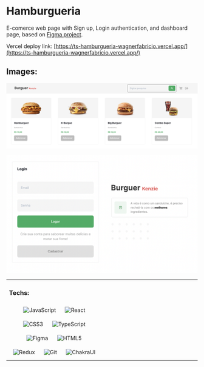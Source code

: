 # Hamburgueria

E-comerce web page with Sign up, Login authentication, and dashboard page, based on [Figma project](https://www.figma.com/file/Slx5NlfZ0qcai4lu74tO9u/Hamburgueria-Sprint-5?node-id=0%3A1).

Vercel deploy link: [https://ts-hamburgueria-wagnerfabricio.vercel.app/](https://ts-hamburgueria-wagnerfabricio.vercel.app/)

<td valign="top" width="33%">

## Images:

<div align="center">

![Hamburgueria dashboard with many products like soda, hamburguers etc.](readme/dashboard.png)

![Login page with email and password form](readme/login.png)

</div>
</td>

<table><tr><td valign="top" width="33%">

### Techs:

<div align="center">
<img style="margin: 10px" src="[https://profilinator.rishav.dev/skills-assets/javascript-original.svg](https://profilinator.rishav.dev/skills-assets/javascript-original.svg)" alt="JavaScript" height="50" />
<img style="margin: 10px" src="[https://profilinator.rishav.dev/skills-assets/react-original-wordmark.svg](https://profilinator.rishav.dev/skills-assets/react-original-wordmark.svg)" alt="React" height="50" />
<img style="margin: 10px" src="[https://profilinator.rishav.dev/skills-assets/css3-original-wordmark.svg](https://profilinator.rishav.dev/skills-assets/css3-original-wordmark.svg)" alt="CSS3" height="50" />
<img style="margin: 10px" src="[https://profilinator.rishav.dev/skills-assets/typescript-original.svg](https://profilinator.rishav.dev/skills-assets/typescript-original.svg)" alt="TypeScript" height="50" />
<img style="margin: 10px" src="[https://profilinator.rishav.dev/skills-assets/figma-icon.svg](https://profilinator.rishav.dev/skills-assets/figma-icon.svg)" alt="Figma" height="50" />
<img style="margin: 10px" src="[https://profilinator.rishav.dev/skills-assets/html5-original-wordmark.svg](https://profilinator.rishav.dev/skills-assets/html5-original-wordmark.svg)" alt="HTML5" height="50" />
<img style="margin: 10px" src="[https://profilinator.rishav.dev/skills-assets/redux-original.svg](https://profilinator.rishav.dev/skills-assets/redux-original.svg)" alt="Redux" height="50" />
<img style="margin: 10px" src="[https://profilinator.rishav.dev/skills-assets/git-scm-icon.svg](https://profilinator.rishav.dev/skills-assets/git-scm-icon.svg)" alt="Git" height="50" />

<img style="margin: 10px" src="[https://raw.githubusercontent.com/chakra-ui/chakra-ui/main/logo/logo-colored@2x.png](https://raw.githubusercontent.com/chakra-ui/chakra-ui/main/logo/logo-colored@2x.png)" alt="ChakraUI" height="50" />
</div>

</td><td valign="top" width="33%">
